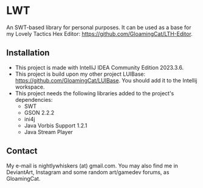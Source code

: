 # LWT

An SWT-based library for personal purposes. It can be used as a base for my Lovely Tactics Hex Editor: https://github.com/GloamingCat/LTH-Editor.

## Installation

* This project is made with IntelliJ IDEA Community Edition 2023.3.6.
* This project is build upon my other project LUIBase: https://github.com/GloamingCat/LUIBase. You should add it to the Intellij workspace.
* This project needs the following libraries added to the project's dependencies:
  * SWT
  * GSON 2.2.2
  * ini4j
  * Java Vorbis Support 1.2.1
  * Java Stream Player

## Contact

My e-mail is nightlywhiskers (at) gmail.com. You may also find me in DeviantArt, Instagram and some random art/gamedev forums, as GloamingCat.
